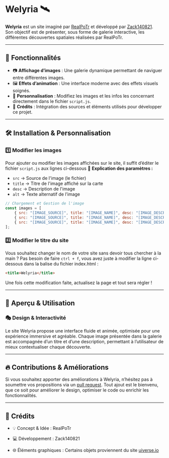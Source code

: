 # Welyria 🛰️

**Welyria** est un site imaginé par [RealPoTr](https://github.com/RealPoTr) et développé par [Zack140821](https://github.com/Zack140821).  
Son objectif est de présenter, sous forme de galerie interactive, les différentes découvertes spatiales réalisées par RealPoTr.

---
## 🔧 Fonctionnalités
- 📷 **Affichage d’images** : Une galerie dynamique permettant de naviguer entre différentes images.
- 🖼️ **Effets d’animation** : Une interface moderne avec des effets visuels soignés.
- 🎨 **Personnalisation** : Modifiez les images et les infos les concernant directement dans le fichier `script.js`.
- 🔗 **Crédits** : Intégration des sources et éléments utilisés pour développer ce projet.

---
## 🛠️ Installation & Personnalisation
### 1️⃣ Modifier les images
Pour ajouter ou modifier les images affichées sur le site, il suffit d’éditer le fichier `script.js` aux lignes ci-dessous
📌 **Explication des paramètres :**  
- `src` → Source de l'image (le fichier)  
- `title` → Titre de l'image affiché sur la carte  
- `desc` → Description de l'image  
- `alt` → Texte alternatif de l’image  
```js
// Chargement et Gestion de l'image
const images = [
    { src: "[IMAGE_SOURCE]", title: "[IMAGE_NAME]", desc: "[IMAGE_DESCRIPTION]", alt: "[IMAGE_TEXT]" },
    { src: "[IMAGE_SOURCE]", title: "[IMAGE_NAME]", desc: "[IMAGE_DESCRIPTION]", alt: "[IMAGE_TEXT]" },
    { src: "[IMAGE_SOURCE]", title: "[IMAGE_NAME]", desc: "[IMAGE_DESCRIPTION]", alt: "[IMAGE_TEXT]" }
];
```
### 2️⃣ Modifier le titre du site
Vous souhaitez changer le nom de votre site sans devoir tous chercher à la main ? Pas besoin de faire `ctrl + f`, vous avez juste à modifier la ligne ci-dessous dans la balise <head> du fichier index.html :
```html
<title>Welyria</title>
```
Une fois cette modification faite, actualisez la page et tout sera régler !

---
## 🚀 Aperçu & Utilisation
### 🎭 Design & Interactivité
Le site Welyria propose une interface fluide et animée, optimisée pour une expérience immersive et agréable. Chaque image présentée dans la galerie est accompagnée d’un titre et d’une description, permettant à l’utilisateur de mieux contextualiser chaque découverte.

---
## 🔥 Contributions & Améliorations
Si vous souhaitez apporter des améliorations à Welyria, n’hésitez pas à soumettre vos propositions via un [pull request](https://github.com/Zack140821/Welyria/pulls). Tout ajout est le bienvenu, que ce soit pour améliorer le design, optimiser le code ou enrichir les fonctionnalités.

---
## 📜 Crédits
- 💡 Concept & Idée : RealPoTr

- 💻 Développement : Zack140821

- 🌐 Éléments graphiques : Certains objets proviennent du site [uiverse.io](https://uiverse.io/elements)
